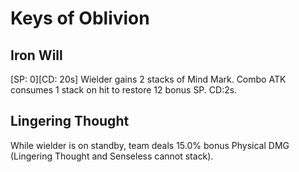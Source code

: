 # Keys of Oblivion

## Iron Will

[SP: 0][CD: 20s] Wielder gains 2 stacks of Mind Mark. Combo ATK consumes 1 stack on hit to restore 12 bonus SP. CD:2s.

## Lingering Thought

While wielder is on standby, team deals 15.0% bonus Physical DMG (Lingering Thought and Senseless cannot stack).